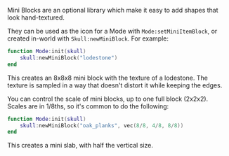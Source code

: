 Mini Blocks are an optional library which make it easy to add shapes that look hand-textured.

They can be used as the icon for a Mode with `Mode:setMiniItemBlock`, or created in-world with `Skull:newMiniBlock`. For example:
```lua
function Mode:init(skull)
	skull:newMiniBlock("lodestone")
end
```
This creates an 8x8x8 mini block with the texture of a lodestone. The texture is sampled in a way that doesn't distort it while keeping the edges.

You can control the scale of mini blocks, up to one full block (2x2x2). Scales are in 1/8ths, so it's common to do the following:
```lua
function Mode:init(skull)
	skull:newMiniBlock("oak_planks", vec(8/8, 4/8, 8/8))
end
```
This creates a mini slab, with half the vertical size.